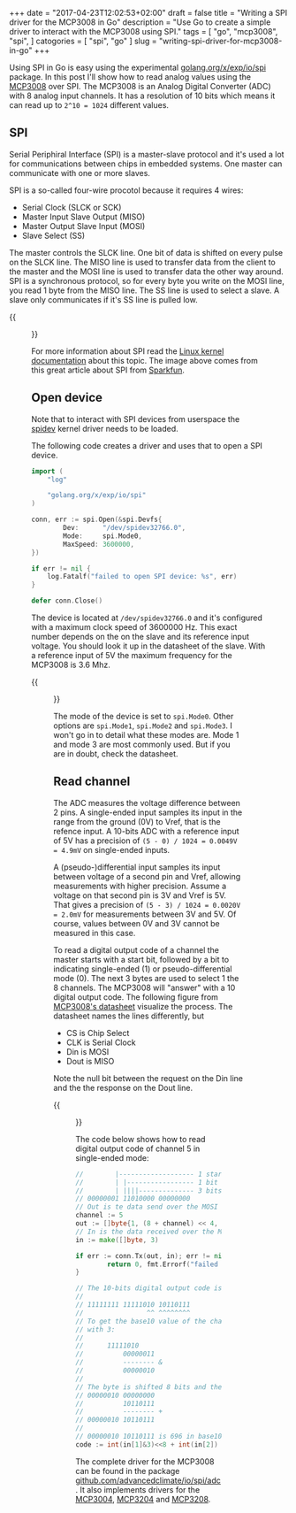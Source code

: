 +++
date = "2017-04-23T12:02:53+02:00"
draft = false
title = "Writing a SPI driver for the MCP3008 in Go"
description = "Use Go to create a simple driver to interact with the MCP3008 using SPI."
tags = [
    "go",
    "mcp3008",
    "spi",
]
catogories = [
    "spi",
    "go"
]
slug = "writing-spi-driver-for-mcp3008-in-go"
+++

Using SPI in Go is easy using the experimental
[golang.org/x/exp/io/spi][go_spi] package. In this post I'll show how to read
analog values using the [MCP3008][mcp3008] over SPI. The MCP3008 is an Analog
Digital Converter (ADC) with 8 analog input channels. It has a resolution of 10
bits which means it can read up to `2^10 = 1024` different values.

## SPI
Serial Periphiral Interface (SPI) is a master-slave protocol and it's used a
lot for communications between chips in embedded systems. One master can
communicate with one or more slaves.

SPI is a so-called four-wire procotol because it requires 4 wires:

* Serial Clock (SLCK or SCK)
* Master Input Slave Output (MISO)
* Master Output Slave Input (MOSI)
* Slave Select (SS)


The master controls the SLCK line. One bit of data is shifted on every pulse on
the SLCK line.  The MISO line is used to transfer data from the client to the
master and the MOSI line is used to transfer data the other way around. SPI is
a synchronous protocol, so for every byte you write on the MOSI line, you read
1 byte from the MISO line. The SS line is used to select a slave. A slave only
communicates if it's SS line is pulled low.

{{<figure src="/img/spi.png">}}

For more information about SPI read the [Linux kernel documentation][kernel]
about this topic. The image above comes from this great article about SPI from
[Sparkfun][sparkfun].

## Open device
Note that to interact with SPI devices from userspace the [spidev][spidev]
kernel driver needs to be loaded.

The following code creates a driver and uses that to open a SPI device.

``` go
import (
    "log"

    "golang.org/x/exp/io/spi"
)

conn, err := spi.Open(&spi.Devfs{
        Dev:      "/dev/spidev32766.0",
        Mode:     spi.Mode0,
        MaxSpeed: 3600000,
})

if err != nil {
    log.Fatalf("failed to open SPI device: %s", err)
}

defer conn.Close()
```

The device is located at `/dev/spidev32766.0` and it's configured with a
maximum clock speed of 3600000 Hz. This exact number depends on the on the
slave and its reference input voltage. You should look it up in the datasheet
of the slave. With a reference input of 5V the maximum frequency for the
MCP3008 is 3.6 Mhz.

{{<figure src="/img/mcp3008_frequency.png">}}

The mode of the device is set to `spi.Mode0`. Other options are `spi.Mode1`,
`spi.Mode2` and `spi.Mode3`. I won't go in to detail what these modes are. Mode
1 and mode 3 are most commonly used. But if you are in doubt, check the
datasheet.

## Read channel
The ADC measures the voltage difference between 2 pins. A single-ended input
samples its input in the range from the ground (0V) to Vref, that is the refence
input. A 10-bits ADC with a reference input of 5V has a precision of `(5 - 0) /
1024 = 0.0049V = 4.9mV` on single-ended inputs.

A (pseudo-)differential input samples its input between voltage of a
second pin and Vref, allowing measurements with higher precision. Assume a
voltage on that second pin is 3V and Vref is 5V. That gives a precision of
`(5 - 3) / 1024 = 0.0020V = 2.0mV` for measurements between 3V and 5V. Of
course, values between 0V and 3V cannot be measured in this case.

To read a digital output code of a channel the master starts with a start bit,
followed by a bit to indicating single-ended (1) or pseudo-differential mode
(0). The next 3 bytes are used to select 1 the 8 channels. The MCP3008 will
"answer" with a 10 digital output code. The following figure from
[MCP3008's datasheet][mcp3008_datasheet] visualize the process.
The datasheet names the lines differently, but

* CS is Chip Select
* CLK is Serial Clock
* Din is MOSI
* Dout is MISO

Note the null bit between the request on the Din line and the the response on
the Dout line.

{{<figure src="/img/mcp3008_communication.png">}}

The code below shows how to read digital output code of channel 5 in
single-ended mode:

``` go
//        |------------------- 1 start bit
//        | |----------------- 1 bit to select single-ended/pseudo-differential input
//        | ||||-------------- 3 bits to select channel
// 00000001 11010000 00000000
// Out is te data send over the MOSI line.
channel := 5
out := []byte{1, (8 + channel) << 4, 0}
// In is the data received over the MISO line.
in := make([]byte, 3)

if err := conn.Tx(out, in); err != nil {
        return 0, fmt.Errorf("failed to read channel %d: %v", channel, err)
}

// The 10-bits digital output code is at the end of the 3 byte response.
//
// 11111111 11111010 10110111
//                ^^ ^^^^^^^^
// To get the base10 value of the channel the second byte is masked
// with 3:
//
//	    11111010
//          00000011
//          -------- &
//          00000010
//
// The byte is shifted 8 bits and the last byte is added:
// 00000010 00000000
//          10110111
//          -------- +
// 00000010 10110111
//
// 00000010 10110111 is 696 in base10.
code := int(in[1]&3)<<8 + int(in[2])
```

The complete driver for the MCP3008 can be found in the package
[github.com/advancedclimate/io/spi/adc][github]. It also implements drivers
for the [MCP3004][mcp3004], [MCP3204][mcp3204] and [MCP3208][mcp3208].

[github]: https://github.com/AdvancedClimateSystems/io/tree/master/spi/adc
[go_spi]: https://godoc.org/golang.org/x/exp/io/spi
[kernel]: https://www.kernel.org/doc/Documentation/spi/spi-summary
[mcp3004]: http://www.microchip.com/wwwproducts/en/MCP3003
[mcp3008]: http://www.microchip.com/wwwproducts/en/MCP3008
[mcp3204]: http://www.microchip.com/wwwproducts/en/MCP3204
[mcp3208]: http://www.microchip.com/wwwproducts/en/MCP3208
[mcp3008_datasheet]: http://ww1.microchip.com/downloads/en/DeviceDoc/21295d.pdf
[sparkfun]: https://learn.sparkfun.com/tutorials/serial-peripheral-interface-spi
[spidev]: https://www.kernel.org/doc/Documentation/spi/spidev
